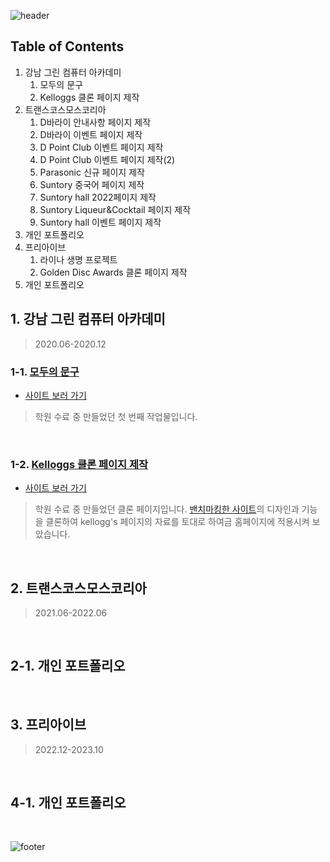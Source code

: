 ![header](https://capsule-render.vercel.app/api?type=waving&color=0:CDF1F2,100:F4D1F5&height=200&text=My%20Projects&fontColor=040B24&fontSize=60&fontAlign=50&fontAlignY=40&desc=작업한%20프로젝트들을%20기록하는%20공간&descSize=14&descAlign=50&descAlignY=84)

## Table of Contents
1. 강남 그린 컴퓨터 아카데미
    1. 모두의 문구
    1. Kelloggs 클론 페이지 제작
2. 트랜스코스모스코리아
    1. D바라이 안내사항 페이지 제작
    1. D바라이 이벤트 페이지 제작
    1. D Point Club 이벤트 페이지 제작
    1. D Point Club 이벤트 페이지 제작(2)
    1. Parasonic 신규 페이지 제작
    1. Suntory 중국어 페이지 제작
    1. Suntory hall 2022페이지 제작
    1. Suntory Liqueur&Cocktail 페이지 제작
    1. Suntory hall 이벤트 페이지 제작
3. 개인 포트폴리오
4. 프리아이브
    1. 라이나 생명 프로젝트
    1. Golden Disc Awards 클론 페이지 제작
5. 개인 포트폴리오

## 1. 강남 그린 컴퓨터 아카데미
> 2020.06-2020.12
### 1-1. [모두의 문구](https://github.com/hiro961227/Dev-Docs/tree/main/My-Projects/Momun)
* [사이트 보러 가기](https://hiro961227.github.io/momun/index.html)
> 학원 수료 중 만들었던 첫 번째 작업물입니다.
<br />

### 1-2. [Kelloggs 클론 페이지 제작](https://github.com/hiro961227/Dev-Docs/tree/main/My-Projects/Kelloggs)
* [사이트 보러 가기](https://hiro961227.github.io/kelloggs/index.html)

> 학원 수료 중 만들었던 클론 페이지입니다. [밴치마킹한 사이트](https://instabar.eu/)의 디자인과 기능을 클론하여 kellogg's 페이지의 자료를 토대로 하여금 홈페이지에 적용시켜 보았습니다.
<br />

## 2. 트랜스코스모스코리아
> 2021.06-2022.06

<br />

## 2-1. 개인 포트폴리오

<br />

## 3. 프리아이브
> 2022.12-2023.10

<br />

## 4-1. 개인 포트폴리오

<br />

![footer](https://capsule-render.vercel.app/api?section=footer&type=waving&color=0:CDF1F2,100:F4D1F5)
